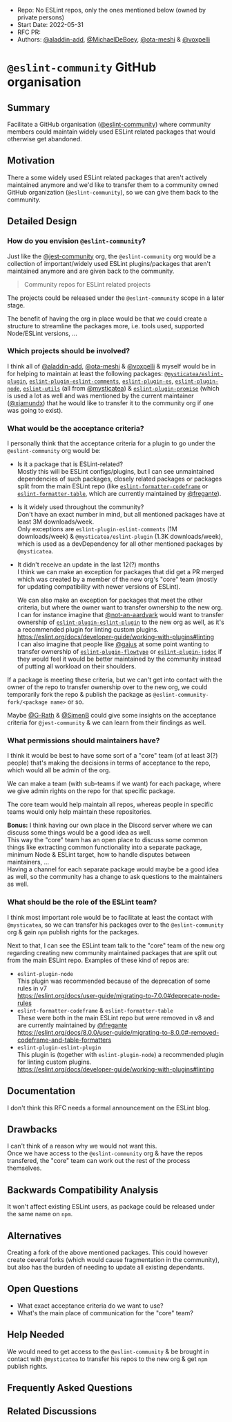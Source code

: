 - Repo: No ESLint repos, only the ones mentioned below (owned by private
  persons)
- Start Date: 2022-05-31
- RFC PR:
- Authors: [@aladdin-add](https://github.com/aladdin-add),
  [@MichaelDeBoey](https://github.com/MichaelDeBoey),
  [@ota-meshi](https://github.com/ota-meshi) &
  [@voxpelli](https://github.com/voxpelli)

# `@eslint-community` GitHub organisation

## Summary

<!-- One-paragraph explanation of the feature. -->

Facilitate a GitHub organisation
([@eslint-community](https://github.com/eslint-community)) where community
members could maintain widely used ESLint related packages that would otherwise
get abandoned.

## Motivation

<!-- Why are we doing this? What use cases does it support? What is the expected
outcome? -->

There a some widely used ESLint related packages that aren't actively maintained
anymore and we'd like to transfer them to a community owned GitHub organization
(`@eslint-community`), so we can give them back to the community.

## Detailed Design

<!--
   This is the bulk of the RFC.

   Explain the design with enough detail that someone familiar with ESLint
   can implement it by reading this document. Please get into specifics
   of your approach, corner cases, and examples of how the change will be
   used. Be sure to define any new terms in this section.
-->

### How do you envision `@eslint-community`?

Just like the [@jest-community](https://github.com/jest-community) org, the
`@eslint-community` org would be a collection of important/widely used ESLint
plugins/packages that aren't maintained anymore and are given back to the
community.

> Community repos for ESLint related projects

The projects could be released under the `@eslint-community` scope in a later
stage.

The benefit of having the org in place would be that we could create a structure
to streamline the packages more, i.e. tools used, supported Node/ESLint
versions, ...

### Which projects should be involved?

I think all of [@aladdin-add](https://github.com/aladdin-add),
[@ota-meshi](https://github.com/ota-meshi) &
[@voxpelli](https://github.com/voxpelli) & myself would be in for helping to
maintain at least the following packages:
[`@mysticatea/eslint-plugin`](https://github.com/mysticatea/eslint-plugin),
[`eslint-plugin-eslint-comments`](https://github.com/mysticatea/eslint-plugin-eslint-comments),
[`eslint-plugin-es`](https://github.com/mysticatea/eslint-plugin-es),
[`eslint-plugin-node`](https://github.com/mysticatea/eslint-plugin-node),
[`eslint-utils`](https://github.com/mysticatea/eslint-utils) (all from
[@mysticatea](https://github.com/mysticatea)) &
[`eslint-plugin-promise`](https://github.com/xjamundx/eslint-plugin-promise)
(which is used a lot as well and was mentioned by the current maintainer
([@xjamundx](https://github.com/xjamundx)) that he would like to transfer it to
the community org if one was going to exist).

### What would be the acceptance criteria?

I personally think that the acceptance criteria for a plugin to go under the
`@eslint-community` org would be:

- Is it a package that is ESLint-related?  
  Mostly this will be ESLint configs/plugins, but I can see unmaintained
  dependencies of such packages, closely related packages or packages split from
  the main ESLint repo (like
  [`eslint-formatter-codeframe`](https://github.com/fregante/eslint-formatter-codeframe)
  or
  [`eslint-formatter-table`](https://github.com/fregante/eslint-formatter-table),
  which are currently maintained by [@fregante](https://github.com/fregante)).

- Is it widely used throughout the community?  
  Don't have an exact number in mind, but all mentioned packages have at least
  3M downloads/week.  
  Only exceptions are `eslint-plugin-eslint-comments` (1M downloads/week) &
  `@mysticatea/eslint-plugin` (1.3K downloads/week), which is used as a
  devDependency for all other mentioned packages by `@mysticatea`.

- It didn't receive an update in the last 12(?) months  
  I think we can make an exception for packages that did get a PR merged which
  was created by a member of the new org's "core" team (mostly for updating
  compatibility with newer versions of ESLint).

  We can also make an exception for packages that meet the other criteria, but
  where the owner want to transfer ownership to the new org.  
  I can for instance imagine that
  [@not-an-aardvark](https://github.com/not-an-aardvark) would want to transfer
  ownership of
  [`eslint-plugin-eslint-plugin`](https://github.com/not-an-aardvark/eslint-plugin-eslint-plugin)
  to the new org as well, as it's a recommended plugin for linting custom
  plugins.  
  <https://eslint.org/docs/developer-guide/working-with-plugins#linting>  
  I can also imagine that people like [@gajus](https://github.com/gajus) at some
  point wanting to transfer ownership of
  [`eslint-plugin-flowtype`](https://github.com/gajus/eslint-plugin-flowtype) or
  [`eslint-plugin-jsdoc`](https://github.com/gajus/eslint-plugin-jsdoc) if they
  would feel it would be better maintained by the community instead of putting
  all workload on their shoulders.

If a package is meeting these criteria, but we can't get into contact with the
owner of the repo to transfer ownership over to the new org, we could
temporarily fork the repo & publish the package as
`@eslint-community-fork/<package name>` or so.

Maybe [@G-Rath](https://github.com/G-Rath) &
[@SimenB](https://github.com/SimenB) could give some insights on the acceptance
criteria for `@jest-community` & we can learn from their findings as well.

### What permissions should maintainers have?

I think it would be best to have some sort of a "core" team (of at least 3(?)
people) that's making the decisions in terms of acceptance to the repo, which
would all be admin of the org.

We can make a team (with sub-teams if we want) for each package, where we give
admin rights on the repo for that specific package.

The core team would help maintain all repos, whereas people in specific teams
would only help maintain these repositories.

**Bonus:** I think having our own place in the Discord server where we can
discuss some things would be a good idea as well.  
This way the "core" team has an open place to discuss some common things like
extracting common functionality into a separate package, minimum Node & ESLint
target, how to handle disputes between maintainers, ...  
Having a channel for each separate package would maybe be a good idea as well,
so the community has a change to ask questions to the maintainers as well.

### What should be the role of the ESLint team?

I think most important role would be to facilitate at least the contact with
`@mysticatea`, so we can transfer his packages over to the `@eslint-community`
org & gain `npm` publish rights for the packages.

Next to that, I can see the ESLint team talk to the "core" team of the new org
regarding creating new community maintained packages that are split out from the
main ESLint repo. Examples of these kind of repos are:

- `eslint-plugin-node`  
  This plugin was recommended because of the deprecation of some rules in v7  
  <https://eslint.org/docs/user-guide/migrating-to-7.0.0#deprecate-node-rules>
- `eslint-formatter-codeframe` & `eslint-formatter-table`  
  These were both in the main ESLint repo but were removed in v8 and are
  currently maintained by [@fregante](https://github.com/fregante)  
  <https://eslint.org/docs/8.0.0/user-guide/migrating-to-8.0.0#-removed-codeframe-and-table-formatters>
- `eslint-plugin-eslint-plugin`  
  This plugin is (together with `eslint-plugin-node`) a recommended plugin for
  linting custom plugins.  
  <https://eslint.org/docs/developer-guide/working-with-plugins#linting>

## Documentation

<!--
    How will this RFC be documented? Does it need a formal announcement
    on the ESLint blog to explain the motivation?
-->

I don't think this RFC needs a formal announcement on the ESLint blog.

## Drawbacks

<!--
    Why should we *not* do this? Consider why adding this into ESLint
    might not benefit the project or the community. Attempt to think
    about any opposing viewpoints that reviewers might bring up.

    Any change has potential downsides, including increased maintenance
    burden, incompatibility with other tools, breaking existing user
    experience, etc. Try to identify as many potential problems with
    implementing this RFC as possible.
-->

I can't think of a reason why we would not want this.  
Once we have access to the `@eslint-community` org & have the repos transfered,
the "core" team can work out the rest of the process themselves.

## Backwards Compatibility Analysis

<!--
    How does this change affect existing ESLint users? Will any behavior
    change for them? If so, how are you going to minimize the disruption
    to existing users?
-->

It won't affect existing ESLint users, as package could be released under the
same name on `npm`.

## Alternatives

<!--
    What other designs did you consider? Why did you decide against those?

    This section should also include prior art, such as whether similar
    projects have already implemented a similar feature.
-->

Creating a fork of the above mentioned packages. This could however create
ceveral forks (which would cause fragmentation in the community), but also has
the burden of needing to update all existing dependants.

## Open Questions

<!--
    This section is optional, but is suggested for a first draft.

    What parts of this proposal are you unclear about? What do you
    need to know before you can finalize this RFC?

    List the questions that you'd like reviewers to focus on. When
    you've received the answers and updated the design to reflect them,
    you can remove this section.
-->

- What exact acceptance criteria do we want to use?
- What's the main place of communication for the "core" team?

## Help Needed

<!--
    This section is optional.

    Are you able to implement this RFC on your own? If not, what kind
    of help would you need from the team?
-->

We would need to get access to the `@eslint-community` & be brought in contact
with `@mysticatea` to transfer his repos to the new org & get `npm` publish
rights.

## Frequently Asked Questions

<!--
    This section is optional but suggested.

    Try to anticipate points of clarification that might be needed by
    the people reviewing this RFC. Include those questions and answers
    in this section.
-->

## Related Discussions

<!--
    This section is optional but suggested.

    If there is an issue, pull request, or other URL that provides useful
    context for this proposal, please include those links here.
-->
